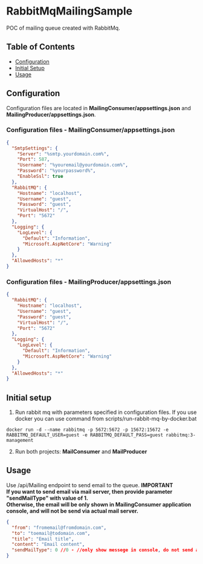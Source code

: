 # RabbitMqMailingSample

POC of mailing queue created with RabbitMq.

## Table of Contents
- [Configuration](#configuration)
- [Initial Setup](#initial-setup)
- [Usage](#usage)

## Configuration

Configuration files are located in <b>MailingConsumer/appsettings.json</b> and <b>MailingProducer/appsettings.json</b>.
<br>
### Configuration files - MailingConsumer/appsettings.json
```json
{
  "SmtpSettings": {
    "Server": "%smtp.yourdomain.com%",
    "Port": 587,
    "Username": "%youremail@yourdomain.com%",
    "Password": "%yourpassword%",
    "EnableSsl": true
  },
  "RabbitMQ": {
    "Hostname": "localhost",
    "Username": "guest",
    "Password": "guest",
    "VirtualHost": "/",
    "Port": "5672"
  },
  "Logging": {
    "LogLevel": {
      "Default": "Information",
      "Microsoft.AspNetCore": "Warning"
    }
  },
  "AllowedHosts": "*"
}
```
### Configuration files - MailingProducer/appsettings.json
```json
{
  "RabbitMQ": {
    "Hostname": "localhost",
    "Username": "guest",
    "Password": "guest",
    "VirtualHost": "/",
    "Port": "5672"
  },
  "Logging": {
    "LogLevel": {
      "Default": "Information",
      "Microsoft.AspNetCore": "Warning"
    }
  },
  "AllowedHosts": "*"
}
```

## Initial setup
1. Run rabbit mq with parameters specified in configuration files.
If you use docker you can use command from scripts/run-rabbit-mq-by-docker.bat
```
docker run -d --name rabbitmq -p 5672:5672 -p 15672:15672 -e RABBITMQ_DEFAULT_USER=guest -e RABBITMQ_DEFAULT_PASS=guest rabbitmq:3-management
```
2. Run both projects: <b>MailConsumer</b> and <b>MailProducer</b>

## Usage
Use /api/Mailing endpoint to send email to the queue.
<b>IMPORTANT<br>
If you want to send email via mail server, then provide parameter "sendMailType" with value of 1.<br>
Otherwise, the email will be only shown in MailingConsumer application console, and will not be send via actual mail server.
</b>
```json
{
  "from": "fromemail@fromdomain.com",
  "to": "toemail@todomain.com",
  "title": "Email title",
  "content": "Email content",
  "sendMailType": 0 //0 - //only show messege in console, do not send actual email, 1 - send via mail server
}
```
